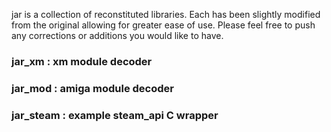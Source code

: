 jar is a collection of reconstituted libraries. Each has been slightly modified from the original allowing for greater ease of use. Please feel free to push any corrections or additions you would like to have.


### jar_xm    :    xm module decoder

### jar_mod   :    amiga module decoder

### jar_steam :    example steam_api C wrapper
